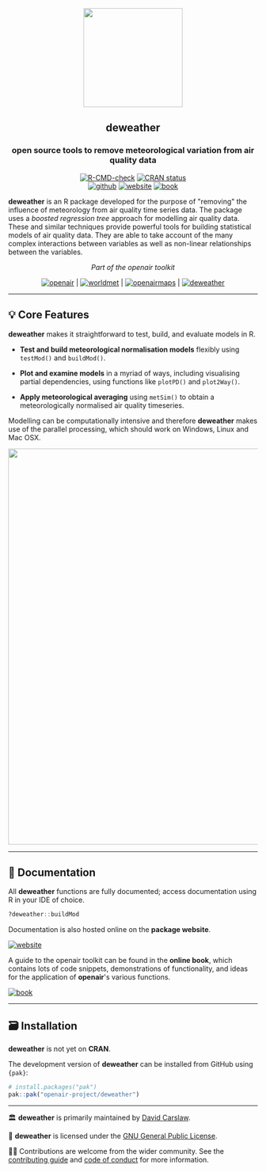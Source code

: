 
<div align="center">

<img src="man/figures/logo.png" height="200"/>

## **deweather**
### open source tools to remove meteorological variation from air quality data

<!-- badges: start -->
[![R-CMD-check](https://github.com/openair-project/deweather/actions/workflows/R-CMD-check.yaml/badge.svg)](https://github.com/openair-project/deweather/actions/workflows/R-CMD-check.yaml)
[![CRAN status](https://www.r-pkg.org/badges/version/deweather)](https://CRAN.R-project.org/package=deweather)
<br>
[![github](https://img.shields.io/badge/CODE-github-black?logo=github)](https://github.com/openair-project/deweather)
[![website](https://img.shields.io/badge/DOCS-website-black)](https://openair-project.github.io/deweather/)
[![book](https://img.shields.io/badge/DOCS-book-black)](https://openair-project.github.io/book/)
<!-- badges: end -->

</div>

**deweather** is an R package developed for the purpose of "removing" the influence of meteorology from air quality time series data. The package uses a *boosted regression tree* approach for modelling air quality data. These and similar techniques provide powerful tools for building statistical models of air quality data. They are able to take account of the many complex interactions between variables as well as non-linear relationships between the variables.

<div align="center">

*Part of the openair toolkit*

[![openair](https://img.shields.io/badge/openair_core-06D6A0?style=flat-square)](https://openair-project.github.io/openair/) | 
[![worldmet](https://img.shields.io/badge/worldmet-26547C?style=flat-square)](https://openair-project.github.io/worldmet/) | 
[![openairmaps](https://img.shields.io/badge/openairmaps-FFD166?style=flat-square)](https://openair-project.github.io/openairmaps/) | 
[![deweather](https://img.shields.io/badge/deweather-EF476F?style=flat-square)](https://openair-project.github.io/deweather/)

</div>

<hr>

## 💡 Core Features

**deweather** makes it straightforward to test, build, and evaluate models in R.

- **Test and build meteorological normalisation models** flexibly using `testMod()` and `buildMod()`.

- **Plot and examine models** in a myriad of ways, including visualising partial dependencies, using functions like `plotPD()` and `plot2Way()`.

- **Apply meteorological averaging** using `metSim()` to obtain a meteorologically normalised air quality timeseries.

Modelling can be computationally intensive and therefore **deweather** makes use of the parallel processing, which should work on Windows, Linux and Mac OSX.

<div align="center">
<img src="man/figures/feature-banner.png" width="800">
</div>

<hr>

## 📖 Documentation

All **deweather** functions are fully documented; access documentation using R in your IDE of choice.

```r
?deweather::buildMod
```

Documentation is also hosted online on the **package website**.

[![website](https://img.shields.io/badge/website-documentation-blue)](https://openair-project.github.io/deweather/)

A guide to the openair toolkit can be found in the **online book**, which contains lots of code snippets, demonstrations of functionality, and ideas for the application of **openair**'s various functions.

[![book](https://img.shields.io/badge/book-code_demos_and_ideas-blue)](https://openair-project.github.io/book/)

<hr>

## 🗃️ Installation

**deweather** is not yet on **CRAN**.

The development version of **deweather** can be installed from GitHub using `{pak}`:

``` r
# install.packages("pak")
pak::pak("openair-project/deweather")
```

<hr>

🏛️ **deweather** is primarily maintained by [David Carslaw](https://github.com/davidcarslaw).

📃 **deweather** is licensed under the [GNU General Public License](https://openair-project.github.io/deweather/LICENSE.html).

🧑‍💻 Contributions are welcome from the wider community. See the [contributing guide](https://openair-project.github.io/deweather/CONTRIBUTING.html) and [code of conduct](https://openair-project.github.io/deweather/CODE_OF_CONDUCT.html) for more information.
